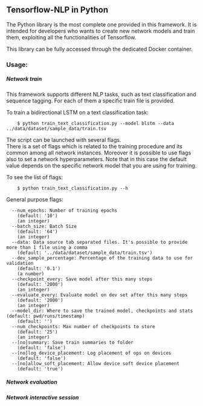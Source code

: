 ## Tensorflow-NLP in Python 

The Python library is the most complete one provided in this framework.
It is intended for developers who wants to create new network models and train them, exploiting all the functionalities of Tensorflow.


This library can be fully accessed through the dedicated Docker container.

### Usage:


##### Network train

This framework supports different NLP tasks, such as text classification and sequence tagging. For each of them a specific train file is provided.

To train a bidirectional LSTM on a text classification task:

        $ python train_text_classification.py --model blstm --data ../data/dataset/sample_data/train.tsv

The script can be launched with several flags.  
There is a set of flags which is related to the training procedure and its common among all network instances.
Moreover it is possible to use flags also to set a network hyperparameters. Note that in this case the default value depends on the specific network model that you are using for training.

To see the list of flags:

        $ python train_text_classification.py --h

General purpose flags:


      --num_epochs: Number of training epochs
        (default: '10')
        (an integer)
      --batch_size: Batch Size
        (default: '64')
        (an integer)
      --data: Data source tab separated files. It's possible to provide more than 1 file using a comma
        (default: '../data/dataset/sample_data/train.tsv')
      --dev_sample_percentage: Percentage of the training data to use for validation
        (default: '0.1')
        (a number)
      --checkpoint_every: Save model after this many steps
        (default: '2000')
        (an integer)
      --evaluate_every: Evaluate model on dev set after this many steps
        (default: '2000')
        (an integer)
      --model_dir: Where to save the trained model, checkpoints and stats (default: pwd/runs/timestamp)
        (default: '')
      --num_checkpoints: Max number of checkpoints to store
        (default: '25')
        (an integer)
      --[no]summary: Save train summaries to folder
        (default: 'false')
      --[no]log_device_placement: Log placement of ops on devices
        (default: 'false')
      --[no]allow_soft_placement: Allow device soft device placement
        (default: 'true')


##### Network evaluation



##### Network interactive session







